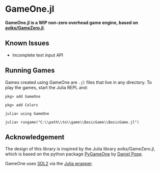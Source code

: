 # GameOne.jl

__GameOne.jl is a WIP non-zero overhead game engine, based on [aviks/GameZero.jl](https://github.com/aviks/GameZero.jl).__

## Known Issues
- Incomplete text input API

## Running Games

Games created using GameOne are `.jl` files that live in any directory.
To play the games, start the Julia REPL and:


```
pkg> add GameOne

pkg> add Colors

julia> using GameOne

julia> rungame("C:\\path\\to\\game\\BasicGame\\BasicGame.jl")

```

## Acknowledgement
The design of this library is inspired by the Julia library aviks/GameZero.jl, which is based on the python package [PyGameOne](https://pygame-zero.readthedocs.io) by [Daniel Pope](https://github.com/lordmauve).

GameOne uses [SDL2](https://www.libsdl.org/) via the [Julia wrapper](https://github.com/jonathanBieler/SimpleDirectMediaLayer.jl).
